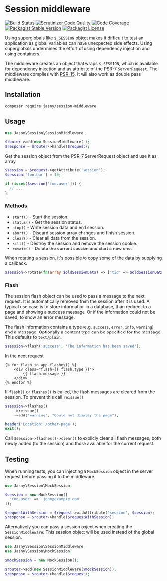 Session middleware
===

[![Build Status](https://travis-ci.org/jasny/session-middleware.svg?branch=master)](https://travis-ci.org/jasny/session-middleware)
[![Scrutinizer Code Quality](https://scrutinizer-ci.com/g/jasny/session-middleware/badges/quality-score.png?b=master)](https://scrutinizer-ci.com/g/jasny/session-middleware/?branch=master)
[![Code Coverage](https://scrutinizer-ci.com/g/jasny/session-middleware/badges/coverage.png?b=master)](https://scrutinizer-ci.com/g/jasny/session-middleware/?branch=master)
[![Packagist Stable Version](https://img.shields.io/packagist/v/jasny/session-middleware.svg)](https://packagist.org/packages/jasny/session-middleware)
[![Packagist License](https://img.shields.io/packagist/l/jasny/session-middleware.svg)](https://packagist.org/packages/jasny/session-middleware)

Using superglobals like `$_SESSION` object makes it difficult to test an application as global variables can have
unexpected side effects. Using superglobals undermines the effort of using dependency injection and using containers.

The middleware creates an object that wraps `$_SESSION`, which is available for dependency injection and as attribute
of the PSR-7 `ServerRequest`. The middleware complies with [PSR-15](https://www.php-fig.org/psr/psr-15/). It will also
work as double pass middleware.

Installation
---

    composer require jasny/session-middleware

Usage
---

```php
use Jasny\Session\SessionMiddleware;

$router->add(new SessionMiddleware());
$response = $router->handle($request);
```

Get the session object from the PSR-7 ServerRequest object and use it as array

```php
$session = $request->getAttribute('session');
$session['foo.bar'] = 10;

if (isset($session['foo.user'])) {
  // ...
}
```

### Methods
* `start()` - Start the session.
* `status()` - Get the session status.
* `stop()` - Write session data and end session.
* `abort()` - Discard session array changes and finish session.
* `clear()` - Clear all data from the session.
* `kill()` - Destroy the session and remove the session cookie.
* `rotate()` - Delete the current session and start a new one.

When rotating a session, it's possible to copy some of the data by supplying a callback.

```php
$session->rotate(fn(array $oldSessionData) => ['tid' => $oldSessionData['tid'] ?? null]);
```

### Flash

The session flash object can be used to pass a message to the next request. It is automatically removed from the session
after it is used. A typical use case is to store information in a database, than redirect to a page and showing a
success message. Or if the information could not be saved, to show an error message.

The flash information contains a type (e.g. `success`, `error`, `info`, `warning`) and a message. Optionally a
content type can be specified for the message. This defaults to `text/plain`.

```php
$session->flash('success', 'The information has been saved');
```

In the next request

```twig
{% for flash in app.flashes() %}
    <div class="flash-{{ flash.type }}">
        {{ flash.message }}
    </div>
{% endfor %}
```

If `flash()` or `flashes()` is called, the flash messages are cleared from the session. To prevent this call
`reissue()`

```php
$session->flashes()
    ->reissue()
    ->add('warning', "Could not display the page");

header('Location: /other-page');
exit();
```

Call `$session->flashes()->clear()` to explicly clear all flash messages, both newly added (to the session) and those
available for the current request.


Testing
---

When running tests, you can injecting a `MockSession` object in the server request before passing it to the middleware.

```php
use Jasny\Session\MockSession;

$session = new MockSession([
  'foo.user' => 'john@example.com'
]);

$requestWithSession = $request->withAttribute('session', $session);
$response = $router->handle($requestWithSession);
```

Alternatively you can pass a session object when creating the `SessionMiddleware`. This session object will be used
instead of the global session.

```php
use Jasny\Session\SessionMiddleware;
use Jasny\Session\MockSession;

$mockSession = new MockSession();

$router->add(new SessionMiddleware($mockSession));
$response = $router->handle($request);
``` 
